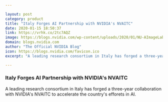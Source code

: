 ```yaml
---

layout: post
category: product
title: "Italy Forges AI Partnership with NVIDIA's NVAITC"
date: 2020-01-15 18:50:37
link: https://vrhk.co/2tc7AQZ
image: https://blogs.nvidia.com/wp-content/uploads/2020/01/NU-AImageLab-Italy.png
domain: blogs.nvidia.com
author: "The Official NVIDIA Blog"
icon: https://blogs.nvidia.com/favicon.ico
excerpt: "A leading research consortium in Italy has forged a three-year collaboration with NVIDIA's NVAITC to accelerate the country's efforets in AI."

---
```


### Italy Forges AI Partnership with NVIDIA's NVAITC

A leading research consortium in Italy has forged a three-year collaboration with NVIDIA's NVAITC to accelerate the country's efforets in AI.